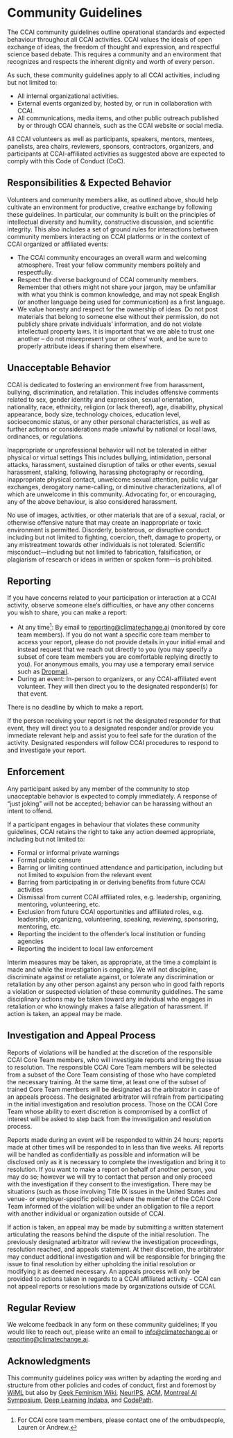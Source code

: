 # Community Guidelines

The CCAI community guidelines outline operational standards and expected behaviour throughout all CCAI activities. CCAI values the ideals of open exchange of ideas, the freedom of thought and expression, and respectful science based debate. This requires a community and an environment that recognizes and respects the inherent dignity and worth of every person.

As such, these community guidelines apply to all CCAI activities, including but not limited to:
* All internal organizational activities. 
* External events organized by, hosted by, or run in collaboration with CCAI.
* All communications, media items, and other public outreach published by or through CCAI channels, such as the CCAI website or social media.

All CCAI volunteers as well as participants, speakers, mentors, mentees, panelists, area chairs, reviewers, sponsors, contractors, organizers, and participants at CCAI-affiliated activities as suggested above are expected to comply with this Code of Conduct (CoC).

## Responsibilities & Expected Behavior

Volunteers and community members alike, as outlined above, should help cultivate an environment for productive, creative exchange by following these guidelines. In particular, our community is built on the principles of intellectual diversity and humility, constructive discussion, and scientific integrity. This also includes a set of ground rules for interactions between community members interacting on CCAI platforms or in the context of CCAI organized or affiliated events:
* The CCAI community encourages an overall warm and welcoming atmosphere. Treat your fellow community members politely and respectfully.
* Respect the diverse background of CCAI community members. Remember that others might not share your jargon, may be unfamiliar with what you think is common knowledge, and may not speak English (or another language being used for communication) as a first language. 
* We value honesty and respect for the ownership of ideas. Do not post materials that belong to someone else without their permission, do not publicly share private individuals’ information, and do not violate intellectual property laws. It is important that we are able to trust one another – do not misrepresent your or others’ work, and be sure to properly attribute ideas if sharing them elsewhere.

## Unacceptable Behavior

CCAI is dedicated to fostering an environment free from harassment, bullying, discrimination, and retaliation. This includes offensive comments related to sex, gender identity and expression, sexual orientation, nationality, race, ethnicity, religion (or lack thereof), age, disability, physical appearance, body size, technology choices, education level, socioeconomic status, or any other personal characteristics, as well as further actions or considerations made unlawful by national or local laws, ordinances, or regulations.

Inappropriate or unprofessional behavior will not be tolerated in either physical or virtual settings This includes bullying, intimidation, personal attacks, harassment, sustained disruption of talks or other events, sexual harassment, stalking, following, harassing photography or recording, inappropriate physical contact, unwelcome sexual attention, public vulgar exchanges, derogatory name-calling, or diminutive characterizations, all of which are unwelcome in this community. Advocating for, or encouraging, any of the above behaviour, is also considered harassment. 

No use of images, activities, or other materials that are of a sexual, racial, or otherwise offensive nature that may create an inappropriate or toxic environment is permitted. Disorderly, boisterous, or disruptive conduct including but not limited to fighting, coercion, theft, damage to property, or any mistreatment towards other individuals is not tolerated. Scientific misconduct—including but not limited to fabrication, falsification, or plagiarism of research or ideas in written or spoken form—is prohibited.

## Reporting

If you have concerns related to your participation or interaction at a CCAI activity, observe someone else’s difficulties, or have any other concerns you wish to share, you can make a report: 

* At any time[^1]:
	By email to reporting@climatechange.ai (monitored by core team members). If you do not want a specific core team member to access your report, please do not provide details in your initial email and instead request that we reach out directly to you (you may specify a subset of core team members you are comfortable replying directly to you). For anonymous emails, you may use a temporary email service such as [Dropmail](https://dropmail.me/en/).
* During an event:
	In-person to organizers, or any CCAI-affiliated event volunteer. They will then direct you to the designated responder(s) for that event. 

There is no deadline by which to make a report. 

If the person receiving your report is not the designated responder for that event, they will direct you to a designated responder and/or provide you immediate relevant help and assist you to feel safe for the duration of the activity. Designated responders will follow CCAI procedures to respond to and investigate your report.

## Enforcement

Any participant asked by any member of the community to stop unacceptable behavior is expected to comply immediately. A response of “just joking” will not be accepted; behavior can be harassing without an intent to offend. 

If a participant engages in behaviour that violates these community guidelines, CCAI retains the right to take any action deemed appropriate, including but not limited to: 
* Formal or informal private warnings
* Formal public censure
* Barring or limiting continued attendance and participation, including but not limited to expulsion from the relevant event
* Barring from participating in or deriving benefits from future CCAI activities
* Dismissal from current CCAI affiliated roles, e.g. leadership, organizing, mentoring, volunteering, etc.
* Exclusion from future CCAI opportunities and affiliated roles, e.g. leadership, organizing, volunteering, speaking, reviewing, sponsoring, mentoring, etc.
* Reporting the incident to the offender’s local institution or funding agencies
* Reporting the incident to local law enforcement 

Interim measures may be taken, as appropriate, at the time a complaint is made and while the investigation is ongoing. We will not discipline, discriminate against or retaliate against, or tolerate any discrimination or retaliation by any other person against any person who in good faith reports a violation or suspected violation of these community guidelines. The same disciplinary actions may be taken toward any individual who engages in retaliation or who knowingly makes a false allegation of harassment. If action is taken, an appeal may be made.

## Investigation and Appeal Process

Reports of violations will be handled at the discretion of the responsible CCAI Core Team members, who will investigate reports and bring the issue to resolution. The responsible CCAI Core Team members will be selected from a subset of the Core Team consisting of those who have completed the necessary training.  At the same time, at least one of the subset of trained Core Team members will be designated as the arbitrator in case of an appeals process. The designated arbitrator will refrain from participating in the initial investigation and resolution process. Those on the CCAI Core Team whose ability to exert discretion is compromised by a conflict of interest will be asked to step back from the investigation and resolution process. 

Reports made during an event will be responded to within 24 hours; reports made at other times will be responded to in less than five weeks. All reports will be handled as confidentially as possible and information will be disclosed only as it is necessary to complete the investigation and bring it to resolution. If you want to make a report on behalf of another person, you may do so; however we will try to contact that person and only proceed with the investigation if they consent to the investigation. There may be situations (such as those involving Title IX issues in the United States and venue- or employer-specific policies) where the member of the CCAI Core Team informed of the violation will be under an obligation to file a report with another individual or organization outside of CCAI. 

If action is taken, an appeal may be made by submitting a written statement articulating the reasons behind the dispute of the initial resolution. The previously designated arbitrator will review the investigation proceedings, resolution reached, and appeals statement. At their discretion, the arbitrator may conduct additional investigation and will be responsible for bringing the issue to final resolution by either upholding the initial resolution or modifying it as deemed necessary.  An appeals process will only be provided to actions taken in regards to a CCAI affiliated activity - CCAI can not appeal reports or resolutions made by organizations outside of CCAI.

## Regular Review 

We welcome feedback in any form on these community guidelines; If you would like to reach out, please write an email to info@climatechange.ai or reporting@climatechange.ai.

## Acknowledgments

This community guidelines policy was written by adapting the wording and structure from other policies and codes of conduct, first and foremost by [WiML](https://wimlworkshop.org/conduct/) but also by [Geek Feminism Wiki](https://geekfeminism.wikia.org/wiki/Conference_anti-harassment/Policy), [NeurIPS](https://nips.cc/public/CodeOfConduct), [ACM](https://www.acm.org/about-acm/policy-against-harassment), [Montreal AI Symposium](https://montrealaisymposium.wordpress.com/code-of-conduct/), [Deep Learning Indaba](https://deeplearningindaba.com/mentorship/code-of-ethics-and-conduct/), and [CodePath](https://codepath.org/conduct/volunteer).

[^1]: For CCAI core team members, please contact one of the ombudspeople, Lauren or Andrew.